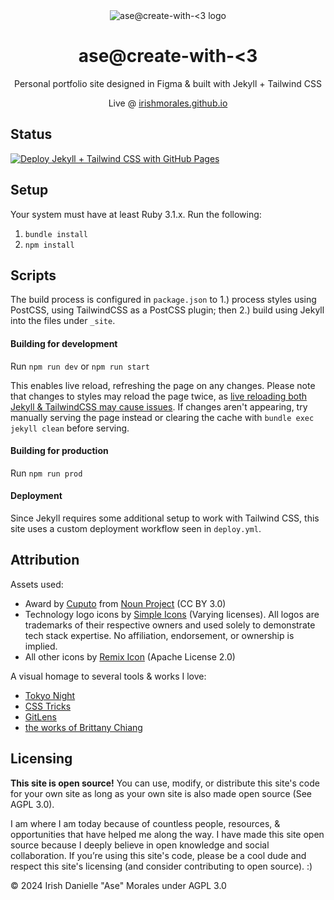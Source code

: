 <div align="center">
    <img src="assets/favicon.ico?" alt="ase@create-with-<3 logo">
    <h1>ase@create-with-<3</h1>
    <p>Personal portfolio site designed in Figma & built with Jekyll + Tailwind CSS</p>
    <p>Live @ <a href="https://irishmorales.github.io">irishmorales.github.io</a></p>
</div>

## Status

[![Deploy Jekyll + Tailwind CSS with GitHub Pages](https://github.com/IrishMorales/irishmorales.github.io/actions/workflows/deploy.yml/badge.svg?branch=main)](https://github.com/IrishMorales/irishmorales.github.io/actions/workflows/deploy.yml)

## Setup

Your system must have at least Ruby 3.1.x. Run the following:

1. `bundle install`
2. `npm install`

## Scripts

The build process is configured in `package.json` to 1.) process styles using PostCSS, using TailwindCSS as a PostCSS plugin; then 2.) build using
Jekyll into the files under `_site`.

#### Building for development

Run `npm run dev` or `npm run start`

This enables live reload, refreshing the page on any changes. Please note that changes to styles may reload the page twice, as
[live reloading both Jekyll & TailwindCSS may cause issues](https://github.com/tailwindlabs/tailwindcss/discussions/8470). If changes aren't
appearing, try manually serving the page instead or clearing the cache with `bundle exec jekyll clean` before serving.

#### Building for production

Run `npm run prod`

#### Deployment

Since Jekyll requires some additional setup to work with Tailwind CSS, this site uses a custom deployment workflow seen in `deploy.yml`.

## Attribution

Assets used:

- Award by <a href="https://thenounproject.com/creator/imron46/" target="_blank" rel="noopener noreferrer">Cuputo</a> from
  <a href="https://thenounproject.com/browse/icons/term/award/" target="_blank" rel="noopener noreferrer">Noun Project</a> (CC BY 3.0)
- Technology logo icons by <a href="https://simpleicons.org" target="_blank" rel="noopener noreferrer">Simple Icons</a> (Varying licenses). All logos
  are trademarks of their respective owners and used solely to demonstrate tech stack expertise. No affiliation, endorsement, or ownership is implied.
- All other icons by <a href="https://remixicon.com/" target="_blank" rel="noopener noreferrer">Remix Icon</a> (Apache License 2.0)

A visual homage to several tools & works I love:

- <a href="https://marketplace.visualstudio.com/items?itemName=enkia.tokyo-night" target="_blank" rel="noopener noreferrer">Tokyo Night</a>
- <a href="https://css-tricks.com/" target="_blank" rel="noopener noreferrer">CSS Tricks</a>
- <a href="https://www.gitkraken.com/gitlens" target="_blank">GitLens</a>
- <a href="https://brittanychiang.com/" target="_blank" rel="noopener noreferrer">the works of Brittany Chiang</a>

## Licensing

<b>This site is open source!</b> You can use, modify, or distribute this site's code for your own site as long as your own site is also made open
source (See AGPL 3.0).

I am where I am today because of countless people, resources, & opportunities that have helped me along the way. I have made this site open source
because I deeply believe in open knowledge and social collaboration. If you’re using this site's code, please be a cool dude and respect this site's
licensing (and consider contributing to open source). :)

© 2024 Irish Danielle "Ase" Morales under AGPL 3.0
